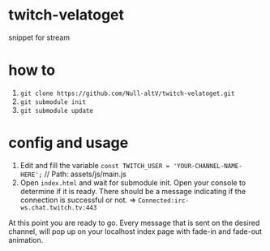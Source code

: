# twitch-velatoget
snippet for stream

# how to

1. `git clone https://github.com/Null-altV/twitch-velatoget.git`
2. `git submodule init`
3. `git submodule update`

# config and usage

1. Edit and fill the variable `const TWITCH_USER = 'YOUR-CHANNEL-NAME-HERE';` // Path: assets/js/main.js
2. Open `index.html` and wait for submodule init. Open your console to determine if it is ready. There should be a message indicating if the connection is successful or not. => `Connected:irc-ws.chat.twitch.tv:443`

At this point you are ready to go. Every message that is sent on the desired channel, will pop up on your localhost index page with fade-in and fade-out animation.
